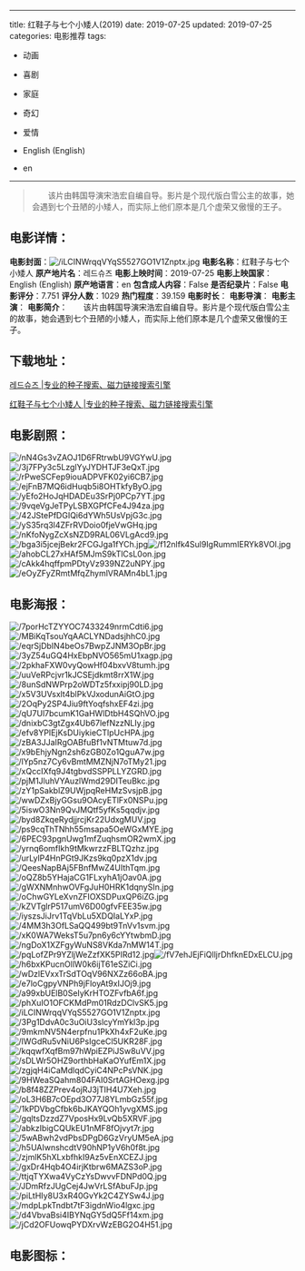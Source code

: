 
---
title: 红鞋子与七个小矮人(2019)
date: 2019-07-25
updated: 2019-07-25
categories: 电影推荐
tags:
- 动画
- 喜剧
- 家庭
- 奇幻
- 爱情

- English (English)
- en
---


> 　　该片由韩国导演宋浩宏自编自导。影片是个现代版白雪公主的故事，她会遇到七个丑陋的小矮人，而实际上他们原本是几个虚荣又傲慢的王子。

## **电影详情**：

**电影封面**：<img src="https://image.tmdb.org/t/p/w200/iLCINWrqqVYqS5527GO1V1Znptx.jpg" alt="/iLCINWrqqVYqS5527GO1V1Znptx.jpg" title="/iLCINWrqqVYqS5527GO1V1Znptx.jpg">
**电影名称**：红鞋子与七个小矮人
**原产地片名**：레드슈즈
**电影上映时间**：2019-07-25
**电影上映国家**：English (English)
**原产地语言**：en
**包含成人内容**：False
**是否纪录片**：False
**电影评分**：7.751
**评分人数**：1029
**热门程度**：39.159
**电影时长**：
**电影导演**：
**电影主演**：
**电影简介**：　　该片由韩国导演宋浩宏自编自导。影片是个现代版白雪公主的故事，她会遇到七个丑陋的小矮人，而实际上他们原本是几个虚荣又傲慢的王子。

## **下载地址**：
[레드슈즈 |专业的种子搜索、磁力链接搜索引擎](https://movie.amd794.com:2083/?search=%EB%A0%88%EB%93%9C%EC%8A%88%EC%A6%88&ordering=&mode=match_phrase&page_size=10&page=1)

[红鞋子与七个小矮人 |专业的种子搜索、磁力链接搜索引擎](https://movie.amd794.com:2083/?search=%E7%BA%A2%E9%9E%8B%E5%AD%90%E4%B8%8E%E4%B8%83%E4%B8%AA%E5%B0%8F%E7%9F%AE%E4%BA%BA&ordering=&mode=match_phrase&page_size=10&page=1)
 

## **电影剧照**：
<img src="https://image.tmdb.org/t/p/original/nN4Gs3vZAOJ1D6FRtrwbU9VGYwU.jpg" alt="/nN4Gs3vZAOJ1D6FRtrwbU9VGYwU.jpg" title="/nN4Gs3vZAOJ1D6FRtrwbU9VGYwU.jpg"><img src="https://image.tmdb.org/t/p/original/3j7FPy3c5LzglYyJYDHTJF3eQxT.jpg" alt="/3j7FPy3c5LzglYyJYDHTJF3eQxT.jpg" title="/3j7FPy3c5LzglYyJYDHTJF3eQxT.jpg"><img src="https://image.tmdb.org/t/p/original/rPweSCFep9iouADPVFK02yi6CB7.jpg" alt="/rPweSCFep9iouADPVFK02yi6CB7.jpg" title="/rPweSCFep9iouADPVFK02yi6CB7.jpg"><img src="https://image.tmdb.org/t/p/original/ejFnB7MQ6idHuqb5i8OHTkfyByO.jpg" alt="/ejFnB7MQ6idHuqb5i8OHTkfyByO.jpg" title="/ejFnB7MQ6idHuqb5i8OHTkfyByO.jpg"><img src="https://image.tmdb.org/t/p/original/yEfo2HoJqHDADEu3SrPj0PCp7YT.jpg" alt="/yEfo2HoJqHDADEu3SrPj0PCp7YT.jpg" title="/yEfo2HoJqHDADEu3SrPj0PCp7YT.jpg"><img src="https://image.tmdb.org/t/p/original/9vqeVgJeTPyLSBXGPfCFe4J94za.jpg" alt="/9vqeVgJeTPyLSBXGPfCFe4J94za.jpg" title="/9vqeVgJeTPyLSBXGPfCFe4J94za.jpg"><img src="https://image.tmdb.org/t/p/original/42JStePfDGIQi6dYWh5UsVpjG3c.jpg" alt="/42JStePfDGIQi6dYWh5UsVpjG3c.jpg" title="/42JStePfDGIQi6dYWh5UsVpjG3c.jpg"><img src="https://image.tmdb.org/t/p/original/yS35rq3l4ZFrRVDoio0fjeVwGHq.jpg" alt="/yS35rq3l4ZFrRVDoio0fjeVwGHq.jpg" title="/yS35rq3l4ZFrRVDoio0fjeVwGHq.jpg"><img src="https://image.tmdb.org/t/p/original/nKfoNygZcXsNZD9RAL06VLgAcd9.jpg" alt="/nKfoNygZcXsNZD9RAL06VLgAcd9.jpg" title="/nKfoNygZcXsNZD9RAL06VLgAcd9.jpg"><img src="https://image.tmdb.org/t/p/original/bga3i5jcejBekr2FCGJga1fYCh.jpg" alt="/bga3i5jcejBekr2FCGJga1fYCh.jpg" title="/bga3i5jcejBekr2FCGJga1fYCh.jpg"><img src="https://image.tmdb.org/t/p/original/f12nlfk4Sul9IgRummIERYk8VOl.jpg" alt="/f12nlfk4Sul9IgRummIERYk8VOl.jpg" title="/f12nlfk4Sul9IgRummIERYk8VOl.jpg"><img src="https://image.tmdb.org/t/p/original/ahobCL27xHAf5MJmS9kTlCsL0on.jpg" alt="/ahobCL27xHAf5MJmS9kTlCsL0on.jpg" title="/ahobCL27xHAf5MJmS9kTlCsL0on.jpg"><img src="https://image.tmdb.org/t/p/original/cAkk4hqffpmPDtyVz939NZ2uNPY.jpg" alt="/cAkk4hqffpmPDtyVz939NZ2uNPY.jpg" title="/cAkk4hqffpmPDtyVz939NZ2uNPY.jpg"><img src="https://image.tmdb.org/t/p/original/eOyZFyZRmtMfqZhymlVRAMn4bL1.jpg" alt="/eOyZFyZRmtMfqZhymlVRAMn4bL1.jpg" title="/eOyZFyZRmtMfqZhymlVRAMn4bL1.jpg">

## **电影海报**：
<img src="https://image.tmdb.org/t/p/original/7porHcTZYYOC7433249nrmCdti6.jpg" alt="/7porHcTZYYOC7433249nrmCdti6.jpg" title="/7porHcTZYYOC7433249nrmCdti6.jpg"><img src="https://image.tmdb.org/t/p/original/MBiKqTsouYqAACLYNDadsjhhC0.jpg" alt="/MBiKqTsouYqAACLYNDadsjhhC0.jpg" title="/MBiKqTsouYqAACLYNDadsjhhC0.jpg"><img src="https://image.tmdb.org/t/p/original/eqrSjDbIN4beOs7BwpZJNM3OpBr.jpg" alt="/eqrSjDbIN4beOs7BwpZJNM3OpBr.jpg" title="/eqrSjDbIN4beOs7BwpZJNM3OpBr.jpg"><img src="https://image.tmdb.org/t/p/original/3yZ54uGQ4HxEbpNVO565mU1xagp.jpg" alt="/3yZ54uGQ4HxEbpNVO565mU1xagp.jpg" title="/3yZ54uGQ4HxEbpNVO565mU1xagp.jpg"><img src="https://image.tmdb.org/t/p/original/2pkhaFXW0vyQowHf04bxvV8tumh.jpg" alt="/2pkhaFXW0vyQowHf04bxvV8tumh.jpg" title="/2pkhaFXW0vyQowHf04bxvV8tumh.jpg"><img src="https://image.tmdb.org/t/p/original/uuVeRPcjvr1kJCSEjdkmt8rrX1W.jpg" alt="/uuVeRPcjvr1kJCSEjdkmt8rrX1W.jpg" title="/uuVeRPcjvr1kJCSEjdkmt8rrX1W.jpg"><img src="https://image.tmdb.org/t/p/original/8unSdNWPrp2oWDTz5fxxipj90LD.jpg" alt="/8unSdNWPrp2oWDTz5fxxipj90LD.jpg" title="/8unSdNWPrp2oWDTz5fxxipj90LD.jpg"><img src="https://image.tmdb.org/t/p/original/x5V3UVsxlt4blPkVJxodunAiGtO.jpg" alt="/x5V3UVsxlt4blPkVJxodunAiGtO.jpg" title="/x5V3UVsxlt4blPkVJxodunAiGtO.jpg"><img src="https://image.tmdb.org/t/p/original/2OqPy2SP4Jiu9ftYoqfshxEF4zi.jpg" alt="/2OqPy2SP4Jiu9ftYoqfshxEF4zi.jpg" title="/2OqPy2SP4Jiu9ftYoqfshxEF4zi.jpg"><img src="https://image.tmdb.org/t/p/original/qU7Ul7bcumK1GaHWlDtbH4SQhVO.jpg" alt="/qU7Ul7bcumK1GaHWlDtbH4SQhVO.jpg" title="/qU7Ul7bcumK1GaHWlDtbH4SQhVO.jpg"><img src="https://image.tmdb.org/t/p/original/dnixbC3gtZgx4Ub67lefNzzNLIy.jpg" alt="/dnixbC3gtZgx4Ub67lefNzzNLIy.jpg" title="/dnixbC3gtZgx4Ub67lefNzzNLIy.jpg"><img src="https://image.tmdb.org/t/p/original/efv8YPIEjKsDUiykieCTlpUcHPA.jpg" alt="/efv8YPIEjKsDUiykieCTlpUcHPA.jpg" title="/efv8YPIEjKsDUiykieCTlpUcHPA.jpg"><img src="https://image.tmdb.org/t/p/original/zBA3JJaIRgOABfuBf1vNTMtuw7d.jpg" alt="/zBA3JJaIRgOABfuBf1vNTMtuw7d.jpg" title="/zBA3JJaIRgOABfuBf1vNTMtuw7d.jpg"><img src="https://image.tmdb.org/t/p/original/x9bEhjyNgn2sh6zGB0Zo1QguA7w.jpg" alt="/x9bEhjyNgn2sh6zGB0Zo1QguA7w.jpg" title="/x9bEhjyNgn2sh6zGB0Zo1QguA7w.jpg"><img src="https://image.tmdb.org/t/p/original/lYp5nz7Cy6vBmtMMZNjN7oTMy21.jpg" alt="/lYp5nz7Cy6vBmtMMZNjN7oTMy21.jpg" title="/lYp5nz7Cy6vBmtMMZNjN7oTMy21.jpg"><img src="https://image.tmdb.org/t/p/original/xQccIXfq9J4tgbvdSSPPLLYZGRD.jpg" alt="/xQccIXfq9J4tgbvdSSPPLLYZGRD.jpg" title="/xQccIXfq9J4tgbvdSSPPLLYZGRD.jpg"><img src="https://image.tmdb.org/t/p/original/pjM1JluhVYAuzlWmd29DITeuBkc.jpg" alt="/pjM1JluhVYAuzlWmd29DITeuBkc.jpg" title="/pjM1JluhVYAuzlWmd29DITeuBkc.jpg"><img src="https://image.tmdb.org/t/p/original/zY1pSakblZ9UWjpqReHMzSvsjpB.jpg" alt="/zY1pSakblZ9UWjpqReHMzSvsjpB.jpg" title="/zY1pSakblZ9UWjpqReHMzSvsjpB.jpg"><img src="https://image.tmdb.org/t/p/original/wwDZxBjyGGsu9OAcyETlFx0NSPu.jpg" alt="/wwDZxBjyGGsu9OAcyETlFx0NSPu.jpg" title="/wwDZxBjyGGsu9OAcyETlFx0NSPu.jpg"><img src="https://image.tmdb.org/t/p/original/5iswO3Nn9QvJMQtf5yfKs5qqdjv.jpg" alt="/5iswO3Nn9QvJMQtf5yfKs5qqdjv.jpg" title="/5iswO3Nn9QvJMQtf5yfKs5qqdjv.jpg"><img src="https://image.tmdb.org/t/p/original/byd8ZkqeRydjjrcjKr22UdxgMUV.jpg" alt="/byd8ZkqeRydjjrcjKr22UdxgMUV.jpg" title="/byd8ZkqeRydjjrcjKr22UdxgMUV.jpg"><img src="https://image.tmdb.org/t/p/original/ps9cqThTNhh55msapa5OeWGxMYE.jpg" alt="/ps9cqThTNhh55msapa5OeWGxMYE.jpg" title="/ps9cqThTNhh55msapa5OeWGxMYE.jpg"><img src="https://image.tmdb.org/t/p/original/6PEC93pgnUwg1mfZuqhsmOR2wmX.jpg" alt="/6PEC93pgnUwg1mfZuqhsmOR2wmX.jpg" title="/6PEC93pgnUwg1mfZuqhsmOR2wmX.jpg"><img src="https://image.tmdb.org/t/p/original/yrnq6omfIkh9tMkwrzzFBLTQzhz.jpg" alt="/yrnq6omfIkh9tMkwrzzFBLTQzhz.jpg" title="/yrnq6omfIkh9tMkwrzzFBLTQzhz.jpg"><img src="https://image.tmdb.org/t/p/original/urLylP4HnPGt9JKzs9kq0pzX1dv.jpg" alt="/urLylP4HnPGt9JKzs9kq0pzX1dv.jpg" title="/urLylP4HnPGt9JKzs9kq0pzX1dv.jpg"><img src="https://image.tmdb.org/t/p/original/QeesNapBAj5FBnfMwZ4UIthTqm.jpg" alt="/QeesNapBAj5FBnfMwZ4UIthTqm.jpg" title="/QeesNapBAj5FBnfMwZ4UIthTqm.jpg"><img src="https://image.tmdb.org/t/p/original/oQZ8b5YHajaCG1FLxyhA1jOav0A.jpg" alt="/oQZ8b5YHajaCG1FLxyhA1jOav0A.jpg" title="/oQZ8b5YHajaCG1FLxyhA1jOav0A.jpg"><img src="https://image.tmdb.org/t/p/original/gWXNMnhwOVFgJuH0HRK1dqnySIn.jpg" alt="/gWXNMnhwOVFgJuH0HRK1dqnySIn.jpg" title="/gWXNMnhwOVFgJuH0HRK1dqnySIn.jpg"><img src="https://image.tmdb.org/t/p/original/oChwGYLeXvnZFIOXSDPuxQP6iZG.jpg" alt="/oChwGYLeXvnZFIOXSDPuxQP6iZG.jpg" title="/oChwGYLeXvnZFIOXSDPuxQP6iZG.jpg"><img src="https://image.tmdb.org/t/p/original/kZVTglrP517umV6D00gfvFEE35w.jpg" alt="/kZVTglrP517umV6D00gfvFEE35w.jpg" title="/kZVTglrP517umV6D00gfvFEE35w.jpg"><img src="https://image.tmdb.org/t/p/original/iyszsJiJrv1TqVbLu5XDQIaLYxP.jpg" alt="/iyszsJiJrv1TqVbLu5XDQIaLYxP.jpg" title="/iyszsJiJrv1TqVbLu5XDQIaLYxP.jpg"><img src="https://image.tmdb.org/t/p/original/4MM3h3OfLSaQQ499bt9TnVv1svm.jpg" alt="/4MM3h3OfLSaQQ499bt9TnVv1svm.jpg" title="/4MM3h3OfLSaQQ499bt9TnVv1svm.jpg"><img src="https://image.tmdb.org/t/p/original/xK0WA7WeksT5u7pn6y6cYYtwbmD.jpg" alt="/xK0WA7WeksT5u7pn6y6cYYtwbmD.jpg" title="/xK0WA7WeksT5u7pn6y6cYYtwbmD.jpg"><img src="https://image.tmdb.org/t/p/original/ngDoX1XZFgyWuNS8VKda7nMW14T.jpg" alt="/ngDoX1XZFgyWuNS8VKda7nMW14T.jpg" title="/ngDoX1XZFgyWuNS8VKda7nMW14T.jpg"><img src="https://image.tmdb.org/t/p/original/pqLofZPr9YZljWeZzfXK5PIRd12.jpg" alt="/pqLofZPr9YZljWeZzfXK5PIRd12.jpg" title="/pqLofZPr9YZljWeZzfXK5PIRd12.jpg"><img src="https://image.tmdb.org/t/p/original/fV7ehJEjFiQlljrDhfknEDxELCU.jpg" alt="/fV7ehJEjFiQlljrDhfknEDxELCU.jpg" title="/fV7ehJEjFiQlljrDhfknEDxELCU.jpg"><img src="https://image.tmdb.org/t/p/original/h6bxKPucnOllW0k6ijT61eSZiCi.jpg" alt="/h6bxKPucnOllW0k6ijT61eSZiCi.jpg" title="/h6bxKPucnOllW0k6ijT61eSZiCi.jpg"><img src="https://image.tmdb.org/t/p/original/wDzlEVxxTrSdTOqV96NXZz66oBA.jpg" alt="/wDzlEVxxTrSdTOqV96NXZz66oBA.jpg" title="/wDzlEVxxTrSdTOqV96NXZz66oBA.jpg"><img src="https://image.tmdb.org/t/p/original/e7loCgpyVNPh9jFloyAt9xIJOj9.jpg" alt="/e7loCgpyVNPh9jFloyAt9xIJOj9.jpg" title="/e7loCgpyVNPh9jFloyAt9xIJOj9.jpg"><img src="https://image.tmdb.org/t/p/original/a99xbUElB0SeIyKrHTOZFvfbA6f.jpg" alt="/a99xbUElB0SeIyKrHTOZFvfbA6f.jpg" title="/a99xbUElB0SeIyKrHTOZFvfbA6f.jpg"><img src="https://image.tmdb.org/t/p/original/phXuIO1OFCKMdPm01RdzDClvSK5.jpg" alt="/phXuIO1OFCKMdPm01RdzDClvSK5.jpg" title="/phXuIO1OFCKMdPm01RdzDClvSK5.jpg"><img src="https://image.tmdb.org/t/p/original/iLCINWrqqVYqS5527GO1V1Znptx.jpg" alt="/iLCINWrqqVYqS5527GO1V1Znptx.jpg" title="/iLCINWrqqVYqS5527GO1V1Znptx.jpg"><img src="https://image.tmdb.org/t/p/original/3Pg1DdvA0c3uOiU3slcyYmYkI3p.jpg" alt="/3Pg1DdvA0c3uOiU3slcyYmYkI3p.jpg" title="/3Pg1DdvA0c3uOiU3slcyYmYkI3p.jpg"><img src="https://image.tmdb.org/t/p/original/9mkmNV5N4erpfnu1PkXh4xF2uKe.jpg" alt="/9mkmNV5N4erpfnu1PkXh4xF2uKe.jpg" title="/9mkmNV5N4erpfnu1PkXh4xF2uKe.jpg"><img src="https://image.tmdb.org/t/p/original/lWGdRu5vNiU6PsIgceCl5UKR28F.jpg" alt="/lWGdRu5vNiU6PsIgceCl5UKR28F.jpg" title="/lWGdRu5vNiU6PsIgceCl5UKR28F.jpg"><img src="https://image.tmdb.org/t/p/original/kqqwfXqfBm97hWpiEZPiJSw8uVV.jpg" alt="/kqqwfXqfBm97hWpiEZPiJSw8uVV.jpg" title="/kqqwfXqfBm97hWpiEZPiJSw8uVV.jpg"><img src="https://image.tmdb.org/t/p/original/sDLWr5OHZ9orthbHaKaOYufEm1X.jpg" alt="/sDLWr5OHZ9orthbHaKaOYufEm1X.jpg" title="/sDLWr5OHZ9orthbHaKaOYufEm1X.jpg"><img src="https://image.tmdb.org/t/p/original/zgjqH4iCaMdlqdCyiC4NPcPsVNK.jpg" alt="/zgjqH4iCaMdlqdCyiC4NPcPsVNK.jpg" title="/zgjqH4iCaMdlqdCyiC4NPcPsVNK.jpg"><img src="https://image.tmdb.org/t/p/original/9HWeaSQahm804FAI0SrtAGHOexg.jpg" alt="/9HWeaSQahm804FAI0SrtAGHOexg.jpg" title="/9HWeaSQahm804FAI0SrtAGHOexg.jpg"><img src="https://image.tmdb.org/t/p/original/b8f48ZZPrev4ojRJ3jTIH4U7Xeh.jpg" alt="/b8f48ZZPrev4ojRJ3jTIH4U7Xeh.jpg" title="/b8f48ZZPrev4ojRJ3jTIH4U7Xeh.jpg"><img src="https://image.tmdb.org/t/p/original/oL3H6B7cOEpd3O77J8YLmbGz55f.jpg" alt="/oL3H6B7cOEpd3O77J8YLmbGz55f.jpg" title="/oL3H6B7cOEpd3O77J8YLmbGz55f.jpg"><img src="https://image.tmdb.org/t/p/original/1kPDVbgCfbk6bJKAYQOh1yvgXMS.jpg" alt="/1kPDVbgCfbk6bJKAYQOh1yvgXMS.jpg" title="/1kPDVbgCfbk6bJKAYQOh1yvgXMS.jpg"><img src="https://image.tmdb.org/t/p/original/gqltsDzzdZ7VposHx9LvQb5XRVF.jpg" alt="/gqltsDzzdZ7VposHx9LvQb5XRVF.jpg" title="/gqltsDzzdZ7VposHx9LvQb5XRVF.jpg"><img src="https://image.tmdb.org/t/p/original/abkzIbigCQUkEU1nMF8fOjvyt7r.jpg" alt="/abkzIbigCQUkEU1nMF8fOjvyt7r.jpg" title="/abkzIbigCQUkEU1nMF8fOjvyt7r.jpg"><img src="https://image.tmdb.org/t/p/original/5wABwh2vdPbsDPgD6GzVryUM5eA.jpg" alt="/5wABwh2vdPbsDPgD6GzVryUM5eA.jpg" title="/5wABwh2vdPbsDPgD6GzVryUM5eA.jpg"><img src="https://image.tmdb.org/t/p/original/h5UAIwnshcdtV90hNP1yV6h0f8t.jpg" alt="/h5UAIwnshcdtV90hNP1yV6h0f8t.jpg" title="/h5UAIwnshcdtV90hNP1yV6h0f8t.jpg"><img src="https://image.tmdb.org/t/p/original/zjmlK5hXLxbfhkI9Az5vEnXCEZJ.jpg" alt="/zjmlK5hXLxbfhkI9Az5vEnXCEZJ.jpg" title="/zjmlK5hXLxbfhkI9Az5vEnXCEZJ.jpg"><img src="https://image.tmdb.org/t/p/original/gxDr4Hqb4O4irjKtbrw6MAZS3oP.jpg" alt="/gxDr4Hqb4O4irjKtbrw6MAZS3oP.jpg" title="/gxDr4Hqb4O4irjKtbrw6MAZS3oP.jpg"><img src="https://image.tmdb.org/t/p/original/ttjqTYXwa4VyCzYsDwvvFDNPd0Q.jpg" alt="/ttjqTYXwa4VyCzYsDwvvFDNPd0Q.jpg" title="/ttjqTYXwa4VyCzYsDwvvFDNPd0Q.jpg"><img src="https://image.tmdb.org/t/p/original/JDmRfzJUgCej4JwVrLSfAbuFJp.jpg" alt="/JDmRfzJUgCej4JwVrLSfAbuFJp.jpg" title="/JDmRfzJUgCej4JwVrLSfAbuFJp.jpg"><img src="https://image.tmdb.org/t/p/original/piLtHIy8U3xR40GvYk2C4ZYSw4J.jpg" alt="/piLtHIy8U3xR40GvYk2C4ZYSw4J.jpg" title="/piLtHIy8U3xR40GvYk2C4ZYSw4J.jpg"><img src="https://image.tmdb.org/t/p/original/mdpLpkTndbt7tF3igdnWio4lgxc.jpg" alt="/mdpLpkTndbt7tF3igdnWio4lgxc.jpg" title="/mdpLpkTndbt7tF3igdnWio4lgxc.jpg"><img src="https://image.tmdb.org/t/p/original/d4VbvaBsi4IBYNqGY5dQ5Ff14xm.jpg" alt="/d4VbvaBsi4IBYNqGY5dQ5Ff14xm.jpg" title="/d4VbvaBsi4IBYNqGY5dQ5Ff14xm.jpg"><img src="https://image.tmdb.org/t/p/original/jCd2OFUowqPYDXrvWzEBG2O4H51.jpg" alt="/jCd2OFUowqPYDXrvWzEBG2O4H51.jpg" title="/jCd2OFUowqPYDXrvWzEBG2O4H51.jpg">

## **电影图标**：

